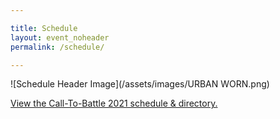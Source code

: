 ```yaml
---

title: Schedule
layout: event_noheader
permalink: /schedule/

---
```


![Schedule Header Image](/assets/images/URBAN WORN.png)

<a id="sched-embed" href="//calltobattle2021.sched.com/list/descriptions/">View the Call-To-Battle 2021 schedule &amp; directory.</a><script type="text/javascript" src="//calltobattle2021.sched.com/js/embed.js"></script>
